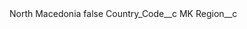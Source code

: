 <?xml version="1.0" encoding="UTF-8"?>
<CustomMetadata xmlns="http://soap.sforce.com/2006/04/metadata" xmlns:xsi="http://www.w3.org/2001/XMLSchema-instance" xmlns:xsd="http://www.w3.org/2001/XMLSchema">
    <label>North Macedonia</label>
    <protected>false</protected>
    <values>
        <field>Country_Code__c</field>
        <value xsi:type="xsd:string">MK</value>
    </values>
    <values>
        <field>Region__c</field>
        <value xsi:nil="true"/>
    </values>
</CustomMetadata>
